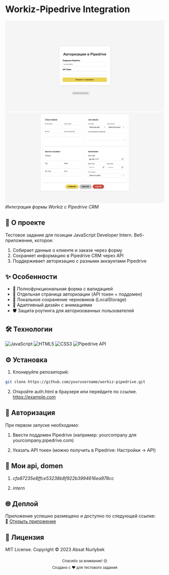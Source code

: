 # Workiz-Pipedrive Integration

![Workflow Diagram](./1.png)  
![Workflow Diagram](./2.png)  
_Интеграция формы Workiz с Pipedrive CRM_

## 🚀 О проекте

Тестовое задание для позиции JavaScript Developer Intern. Веб-приложение, которое:

1. Собирает данные о клиенте и заказе через форму
2. Сохраняет информацию в Pipedrive CRM через API
3. Поддерживает авторизацию с разными аккаунтами Pipedrive

## ✨ Особенности

- 📝 Полнофункциональная форма с валидацией
- 🔐 Отдельная страница авторизации (API токен + поддомен)
- 💾 Локальное сохранение черновиков (LocalStorage)
- 🎨 Адаптивный дизайн с анимациями
- 🛡️ Защита роутинга для авторизованных пользователей

## 🛠 Технологии

![JavaScript](https://img.shields.io/badge/-JavaScript-F7DF1E?logo=javascript&logoColor=black)
![HTML5](https://img.shields.io/badge/-HTML5-E34F26?logo=html5&logoColor=white)
![CSS3](https://img.shields.io/badge/-CSS3-1572B6?logo=css3&logoColor=white)
![Pipedrive API](https://img.shields.io/badge/-Pipedrive_API-222222?logo=pipedrive&logoColor=white)

## ⚙️ Установка

1. Клонируйте репозиторий:

```bash
git clone https://github.com/yourusername/workiz-pipedrive.git
```

2. Откройте auth.html в браузере или перейдите по ссылке. https://example.com

## 🔑 Авторизация

При первом запуске необходимо:

1. Ввести поддомен Pipedrive (например: yourcompany для yourcompany.pipedrive.com)

2. Указать API токен (можно получить в Pipedrive: Настройки → API)

## 🔑 Мои api, domen

1. _cfa87235e8ffce53238b8f922b3994616ea978cc_

2. _intern_

## 🌐 Деплой

Приложение успешно размещено и доступно по следующей ссылке:  
🔗 [Открыть приложение](https://example.com)

## 📜 Лицензия

MIT License. Copyright © 2023 Absat Nurlybek

<div align="center"> <sub>Спасибо за внимание! 😊</sub> </div> 
<div align="center"> <sub>Создано с ❤️ для тестового задания</sub> </div>
